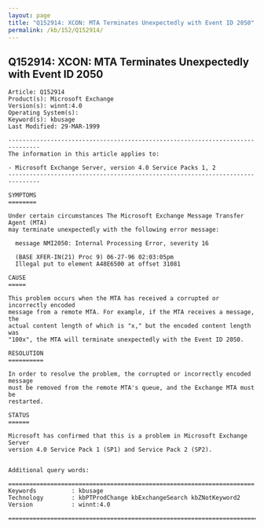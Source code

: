 ```yaml
---
layout: page
title: "Q152914: XCON: MTA Terminates Unexpectedly with Event ID 2050"
permalink: /kb/152/Q152914/
---
```


## Q152914: XCON: MTA Terminates Unexpectedly with Event ID 2050

	Article: Q152914
	Product(s): Microsoft Exchange
	Version(s): winnt:4.0
	Operating System(s): 
	Keyword(s): kbusage
	Last Modified: 29-MAR-1999
	
	-------------------------------------------------------------------------------
	The information in this article applies to:
	
	- Microsoft Exchange Server, version 4.0 Service Packs 1, 2 
	-------------------------------------------------------------------------------
	
	SYMPTOMS
	========
	
	Under certain circumstances The Microsoft Exchange Message Transfer Agent (MTA)
	may terminate unexpectedly with the following error message:
	
	  message NMI2050: Internal Processing Error, severity 16
	
	  (BASE XFER-IN(21) Proc 9) 06-27-96 02:03:05pm
	  Illegal put to element A48E6500 at offset 31081
	
	CAUSE
	=====
	
	This problem occurs when the MTA has received a corrupted or incorrectly encoded
	message from a remote MTA. For example, if the MTA receives a message, the
	actual content length of which is "x," but the encoded content length was
	"100x", the MTA will terminate unexpectedly with the Event ID 2050.
	
	RESOLUTION
	==========
	
	In order to resolve the problem, the corrupted or incorrectly encoded message
	must be removed from the remote MTA's queue, and the Exchange MTA must be
	restarted.
	
	STATUS
	======
	
	Microsoft has confirmed that this is a problem in Microsoft Exchange Server
	version 4.0 Service Pack 1 (SP1) and Service Pack 2 (SP2).
	
	
	Additional query words:
	
	======================================================================
	Keywords          : kbusage 
	Technology        : kbPTProdChange kbExchangeSearch kbZNotKeyword2
	Version           : winnt:4.0
	
	=============================================================================
	
